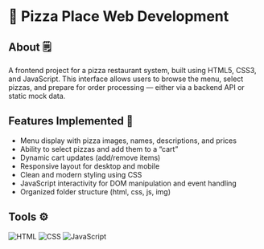  #  🍕 Pizza Place Web Development

## About 🗒️

A frontend project for a pizza restaurant system, built using HTML5, CSS3, and JavaScript.
This interface allows users to browse the menu, select pizzas, and prepare for order processing — either via a backend API or static mock data.

## Features Implemented 📌

 - Menu display with pizza images, names, descriptions, and prices
 - Ability to select pizzas and add them to a “cart”
 - Dynamic cart updates (add/remove items)
 - Responsive layout for desktop and mobile
 - Clean and modern styling using CSS
 - JavaScript interactivity for DOM manipulation and event handling
 - Organized folder structure (html, css, js, img)

 ## Tools ⚙️
![HTML](https://img.shields.io/badge/HTML-FF4500?style=for-the-badge&logo=html5&logoColor=white)
![CSS](https://img.shields.io/badge/CSS-1572B6?style=for-the-badge&logo=css3&logoColor=white) 
![JavaScript](https://img.shields.io/badge/javascript-%23323330.svg?style=for-the-badge&logo=javascript&logoColor=%23F7DF1E)
